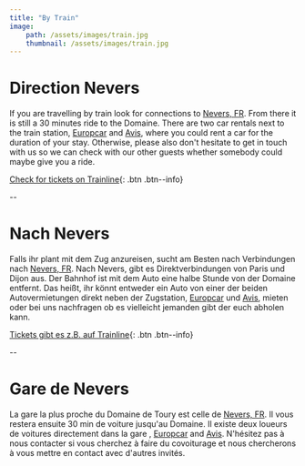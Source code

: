 ```yaml
---
title: "By Train"
image:
    path: /assets/images/train.jpg
    thumbnail: /assets/images/train.jpg
---
```


# Direction Nevers

If you are travelling by train look for connections to [Nevers, FR](https://goo.gl/maps/db4EEjchvTtqYjNK8).
From there it is still a 30 minutes ride to the Domaine.
There are two car rentals next to the train station, [Europcar](https://www.europcar.ch/en-ch/stations/france/nevers) and [Avis](https://www.avis.fr/services-avis/location-voiture/europe/france/nevers/gare-de-nevers), where you could rent a car for the duration of your stay.
Otherwise, please also don't hesitate to get in touch with us so we can check with our other guests whether somebody could maybe give you a ride.

[Check for tickets on Trainline](https://www.thetrainline.com/){: .btn .btn--info}

--

# Nach Nevers

Falls ihr plant mit dem Zug anzureisen, sucht am Besten nach Verbindungen nach [Nevers, FR](https://goo.gl/maps/db4EEjchvTtqYjNK8).
Nach Nevers, gibt es Direktverbindungen von Paris und Dijon aus. Der Bahnhof ist mit dem Auto eine halbe Stunde von der Domaine entfernt.
Das heißt, ihr könnt entweder ein Auto von einer der beiden Autovermietungen direkt neben der Zugstation, [Europcar](https://www.europcar.ch/en-ch/stations/france/nevers) und [Avis](https://www.avis.fr/services-avis/location-voiture/europe/france/nevers/gare-de-nevers), mieten oder bei uns nachfragen ob es vielleicht jemanden gibt der euch abholen kann.

[Tickets gibt es z.B. auf Trainline](https://www.thetrainline.com/){: .btn .btn--info}

--

# Gare de Nevers

La gare la plus proche du Domaine de Toury est celle de [Nevers, FR](https://goo.gl/maps/db4EEjchvTtqYjNK8).
Il vous restera ensuite 30 min de voiture jusqu'au Domaine. Il existe deux loueurs de voitures directement dans la gare , [Europcar](https://www.europcar.ch/en-ch/stations/france/nevers) and [Avis](https://www.avis.fr/services-avis/location-voiture/europe/france/nevers/gare-de-nevers).
N'hésitez pas à nous contacter si vous cherchez à faire du covoiturage et nous chercherons à vous mettre en contact avec d'autres invités.